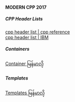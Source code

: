 #### MODERN CPP 2017 

##### CPP Header Lists
<a href="https://en.cppreference.com/w/cpp/header">cpp header list | cpp reference </a><br>
<a href="https://www.ibm.com/docs/en/zos/2.3.0?topic=reference-standard-c-library-header-files">cpp header list | IBM </a>


##### Containers
<a href="https://romroboticsmyanmar.gitbook.io/stl/"> Container မြန်မာလို </a>

##### Templates
<a href="https://romroboticsmyanmar.gitbook.io/c-templates/"> Templates မြန်မာလို </a>
